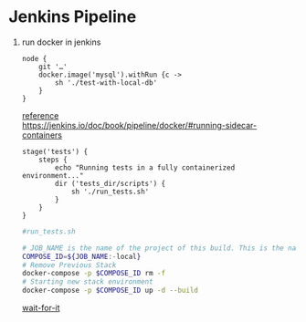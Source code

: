 # Jenkins Pipeline

1. run docker in jenkins  
    ```
    node {
        git '…'
        docker.image('mysql').withRun {c ->
            sh './test-with-local-db'
        }
    }
    ```
    [reference](https://go.cloudbees.com/docs/plugins/docker-workflow/)  
    https://jenkins.io/doc/book/pipeline/docker/#running-sidecar-containers
    
    ```jenkins
    stage('tests') {
        steps {
            echo "Running tests in a fully containerized environment..."
            dir ('tests_dir/scripts') {
                sh './run_tests.sh'
            }
        }
    }
    ```
    ```sh
    #run_tests.sh
    
    # JOB_NAME is the name of the project of this build. This is the name you gave your job. It is set up by Jenkins
    COMPOSE_ID=${JOB_NAME:-local}
    # Remove Previous Stack
    docker-compose -p $COMPOSE_ID rm -f
    # Starting new stack environment
    docker-compose -p $COMPOSE_ID up -d --build
    ```
    [wait-for-it](https://blog.teemo.co/things-i-learned-using-docker-compose-with-jenkins-8acd669af94a)  
    